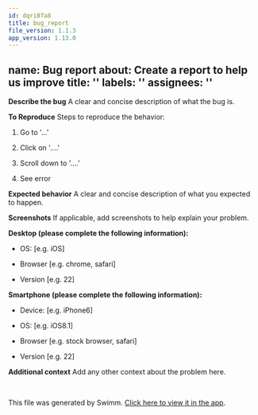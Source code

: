 ```yaml
---
id: dqri07a8
title: bug_report
file_version: 1.1.3
app_version: 1.13.0
---
```


## name: Bug report about: Create a report to help us improve title: '' labels: '' assignees: ''

**Describe the bug** A clear and concise description of what the bug is.

**To Reproduce** Steps to reproduce the behavior:

1.  Go to '...'

2.  Click on '....'

3.  Scroll down to '....'

4.  See error

**Expected behavior** A clear and concise description of what you expected to happen.

**Screenshots** If applicable, add screenshots to help explain your problem.

**Desktop (please complete the following information):**

*   OS: \[e.g. iOS\]

*   Browser \[e.g. chrome, safari\]

*   Version \[e.g. 22\]

**Smartphone (please complete the following information):**

*   Device: \[e.g. iPhone6\]

*   OS: \[e.g. iOS8.1\]

*   Browser \[e.g. stock browser, safari\]

*   Version \[e.g. 22\]

**Additional context** Add any other context about the problem here.

<br/>

This file was generated by Swimm. [Click here to view it in the app](https://app.swimm.io/repos/Z2l0aHViJTNBJTNBc29sLXBhbmVsJTNBJTNBdHJ1c3RsZXNzLWVuZ2luZWVyaW5n/docs/dqri07a8).
